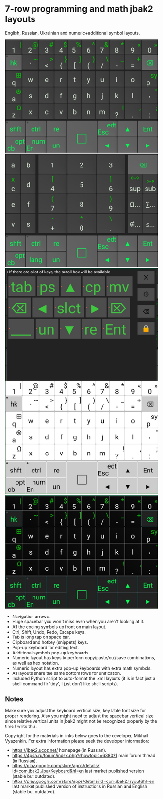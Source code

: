 # 7-row programming and math jbak2 layouts
English, Russian, Ukrainian and numeric+additional symbol layouts.

![dark skin][dark]
![numeric layout][num]
![edit pop-up keyboard][edit]
![bright skin][bright]
![very dark skin][v_dark]

- Navigation arrows.
- Huge spacebar you won't miss even when you aren't looking at it.
- All the coding symbols up front on main layout.
- Ctrl, Shift, Undo, Redo, Escape keys.
- Tab is long tap on space bar.
- Clipboard and hotkey (snippets) keys.
- Pop-up keyboard for editing text.
- Additional symbols pop-up keyboards.
- Numeric layout has keys to perform copy/paste/cut/save combinations, as well as hex notation.
- Numeric layout has extra pop-up keyboards with extra math symbols.
- All layouts share the same bottom rows for unification.
- Included Python script to auto-format the .xml layouts (it is in fact just a shell command fir 'tidy', I just don't like shell scripts).

## Notes
Make sure you adjust the keyboard vertical size, key lable font size for proper rendering.
Also you might need to adjust the spacebar vertical size since relative vertical units in jbak2
might not be recognized properly by the time I write this.

Copyright for the materials in links below goes to the developer, Mikhail Vyazenkin.
For extra information please seek the developer information:
 - https://jbak2.ucoz.net/ homepage (in Russian).
 - https://4pda.ru/forum/index.php?showtopic=638021 main forum thread (in Russian).
 - https://play.google.com/store/apps/details?id=com.jbak2.JbakKeyboard&hl=en last market published version (stable but outdated).
 - https://play.google.com/store/apps/details?id=com.jbak2.layout&hl=en last market published version of instructions in Russian and English (stable but outdated).
 
 [dark]: img/dark.jpg "Dark skin"
 [bright]: img/bright.jpg "Bright skin"
 [v_dark]: img/v_dark.jpg "Very dark skin"
 [num]: img/num.jpg "Numeric layout"
 [edit]: img/edit.jpg "Edit pop-up keyboard"
 
